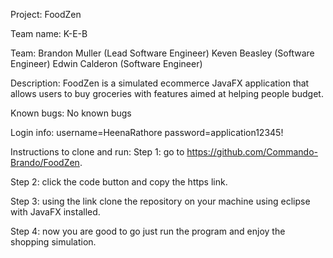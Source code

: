Project: FoodZen

Team name: K-E-B

Team: Brandon Muller (Lead Software Engineer) Keven Beasley (Software Engineer) Edwin  Calderon (Software Engineer)

Description: FoodZen is a simulated ecommerce JavaFX application that allows users to buy groceries with features aimed at helping people budget.

Known bugs: No known bugs

Login info: username=HeenaRathore password=application12345!

Instructions to clone and run:
Step 1: go to https://github.com/Commando-Brando/FoodZen.

Step 2: click the code button and copy the https link.

Step 3: using the link clone the repository on your machine using eclipse with JavaFX installed.

Step 4: now you are good to go just run the program and enjoy the shopping simulation. 
